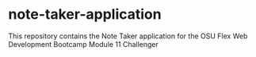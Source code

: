 # note-taker-application
This repository contains the Note Taker application for the OSU Flex Web Development Bootcamp Module 11 Challenger
